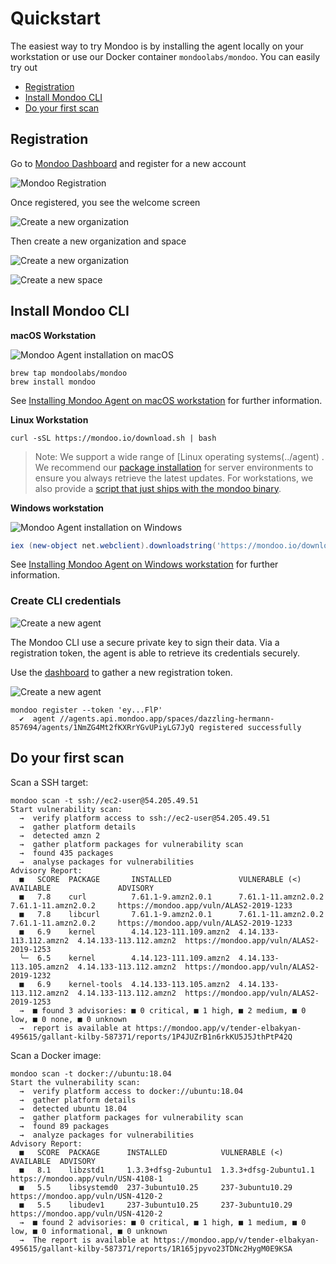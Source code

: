 # Quickstart

The easiest way to try Mondoo is by installing the agent locally on your workstation or use our  Docker container `mondoolabs/mondoo`. You can easily try out

* [Registration](#registration)
* [Install Mondoo CLI](#install-mondoo-cli)
* [Do your first scan](#do-your-first-scan)

## Registration

Go to [Mondoo Dashboard](https://mondoo.app) and register for a new account

![Mondoo Registration](../assets/quickstart/register.png)

Once registered, you see the welcome screen

![Create a new organization](../assets/quickstart/welcome.png)

Then create a new organization and space

![Create a new organization](../assets/quickstart/createorganization.png)

![Create a new space](../assets/quickstart/createspace.png)

## Install Mondoo CLI

**macOS Workstation**

![Mondoo Agent installation on macOS](../assets/videos/mondoo-setup-macos.gif)

```
brew tap mondoolabs/mondoo
brew install mondoo
```

See [Installing Mondoo Agent on macOS workstation](../agent/installation/macos) for further information. 

**Linux Workstation**

```
curl -sSL https://mondoo.io/download.sh | bash
```

> Note: We support a wide range of [Linux operating systems(../agent) . We recommend our [package installation](../agent/installation/bash#installing-mondoo-agent-via-bash-script) for server environments to ensure you always retrieve the latest updates. For workstations, we also provide a [script that just ships with the mondoo binary]((../agent/installation/binaries)).

**Windows workstation**

![Mondoo Agent installation on Windows](../assets/windows_mondoo_install.png)

```powershell
iex (new-object net.webclient).downloadstring('https://mondoo.io/download.ps1')
```
See [Installing Mondoo Agent on Windows workstation](../agent/installation/windows) for further information. 

### Create CLI credentials

![Create a new agent](../assets/quickstart/spacedashboard.png)

The Mondoo CLI use a secure private key to sign their data. Via a registration token, the agent is able to retrieve its credentials securely. 

Use the [dashboard](../agent/installation/registration#agent-registration) to gather a new registration token.

![Create a new agent](../assets/quickstart/addagent.png)


```
mondoo register --token 'ey...FlP'
  ✔  agent //agents.api.mondoo.app/spaces/dazzling-hermann-857694/agents/1NmZG4Mt2fKXRrYGvUPiyLG7JyQ registered successfully
```

## Do your first scan

Scan a SSH target:

```
mondoo scan -t ssh://ec2-user@54.205.49.51
Start vulnerability scan:
  →  verify platform access to ssh://ec2-user@54.205.49.51
  →  gather platform details
  →  detected amzn 2
  →  gather platform packages for vulnerability scan
  →  found 435 packages
  →  analyse packages for vulnerabilities
Advisory Report:
  ■   SCORE  PACKAGE       INSTALLED               VULNERABLE (<)          AVAILABLE               ADVISORY                                 
  ■   7.8    curl          7.61.1-9.amzn2.0.1      7.61.1-11.amzn2.0.2     7.61.1-11.amzn2.0.2     https://mondoo.app/vuln/ALAS2-2019-1233  
  ■   7.8    libcurl       7.61.1-9.amzn2.0.1      7.61.1-11.amzn2.0.2     7.61.1-11.amzn2.0.2     https://mondoo.app/vuln/ALAS2-2019-1233  
  ■   6.9    kernel        4.14.123-111.109.amzn2  4.14.133-113.112.amzn2  4.14.133-113.112.amzn2  https://mondoo.app/vuln/ALAS2-2019-1253  
  ╰─  6.5    kernel        4.14.123-111.109.amzn2  4.14.133-113.105.amzn2  4.14.133-113.112.amzn2  https://mondoo.app/vuln/ALAS2-2019-1232  
  ■   6.9    kernel-tools  4.14.133-113.105.amzn2  4.14.133-113.112.amzn2  4.14.133-113.112.amzn2  https://mondoo.app/vuln/ALAS2-2019-1253  
  →  ■ found 3 advisories: ■ 0 critical, ■ 1 high, ■ 2 medium, ■ 0 low, ■ 0 none, ■ 0 unknown
  →  report is available at https://mondoo.app/v/tender-elbakyan-495615/gallant-kilby-587371/reports/1P4JUZrB1n6rkKU5J5JthPtP42Q
  ```

Scan a Docker image:

```
mondoo scan -t docker://ubuntu:18.04          
Start the vulnerability scan:
  →  verify platform access to docker://ubuntu:18.04
  →  gather platform details
  →  detected ubuntu 18.04
  →  gather platform packages for vulnerability scan
  →  found 89 packages
  →  analyze packages for vulnerabilities
Advisory Report:
  ■   SCORE  PACKAGE      INSTALLED            VULNERABLE (<)         AVAILABLE  ADVISORY                            
  ■   8.1    libzstd1     1.3.3+dfsg-2ubuntu1  1.3.3+dfsg-2ubuntu1.1             https://mondoo.app/vuln/USN-4108-1  
  ■   5.5    libsystemd0  237-3ubuntu10.25     237-3ubuntu10.29                  https://mondoo.app/vuln/USN-4120-2   
  ■   5.5    libudev1     237-3ubuntu10.25     237-3ubuntu10.29                  https://mondoo.app/vuln/USN-4120-2  
  →  ■ found 2 advisories: ■ 0 critical, ■ 1 high, ■ 1 medium, ■ 0 low, ■ 0 informational, ■ 0 unknown
  →  The report is available at https://mondoo.app/v/tender-elbakyan-495615/gallant-kilby-587371/reports/1R165jpyvo23TDNc2HygM0E9KSA

```
